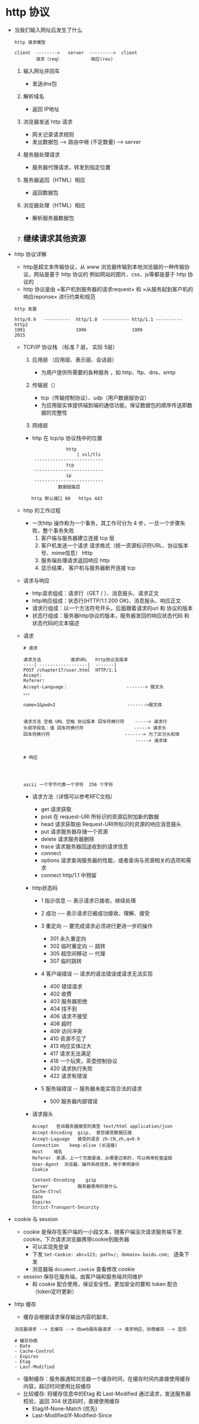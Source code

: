 # http 协议

- 当我们输入网址后发生了什么
    
    ```
    http 请求模型

    client  -------->   server  --------->  client
            请求（req）           相应(res)
    ```
    1. 输入网址并回车
        - 发送dns包

    2. 解析域名
        - 返回 IP地址

    3. 浏览器发送 http 请求
        - 网关记录请求规则
        - 发出数据包 --> 路由中继 (不定数量) --> server

    4. 服务器处理请求
        - 服务器代理请求，转发到指定位置

    5. 服务器返回（HTML）相应
        - 返回数据包

    6. 浏览器处理（HTML）相应
        - 解析服务器数据包

    7. 继续请求其他资源
        - 

- http 协议详解
    - http是超文本传输协议，从 www 浏览器传输到本地浏览器的一种传输协议，网站是基于 http 协议的
    例如网站的图片、css、js等都是基于 http 协议的
    - http 协议是由 ×客户机到服务器的请求request× 和 ×从服务起到客户机的响应reponse× 进行约束和规范
    
    ```
    http 发展

    http/0.9   ----------  http/1.0  ---------- http/1.1 ---------- http2
    1991                   1996                 1999                2015

    ```
    - TCP/IP 协议栈 （标准 7 层， 实际 5层）
        1. 应用层 （应用层、表示层、会话层）
            - 为用户提供所需要的各种服务 ，如 http、ftp、dns、smtp
        2. 传输层（）
            - tcp（传输控制协议）、udp（用户数据报协议）
            - 为应用层实体提供端到端的通信功能，保证数据包的顺序传送即数据的完整性
            
        3. 网络层

        - http 在 tcp/ip 协议栈中的位置

        ```
                        http
                            | ssl/tls
            --------------------------
                        tcp
            --------------------------
                        ip
            --------------------------
                     数据链路层

           http 默认端口 80   https 443
        ```

    - http 的工作过程
        - 一次http 操作称为一个事务，其工作可分为 4 步，一旦一个步骤失败，整个事务失败
            1. 客户端与服务器建立连接  tcp 层
            2. 客户机发送一个请求 请求格式（统一资源标识符URL、协议版本号、mime信息）  Http
            3. 服务端处理请求返回响应  http
            4. 显示结果， 客户机与服务器断开连接  tcp
    
    - 请求与响应 
        - http请求组成：请求行（GET /  ）、消息报头、请求正文
        - http响应组成：状态行(HTTP/1.1 200 OK)、消息报头、响应正文
        - 请求行组成：以一个方法符号开头，后面跟着请求的uri 和 协议的版本
        - 状态行组成：服务器http协议的版本，服务器发回的响应状态代码 和 状态代码的文本描述
    
    - 请求
        
        ```
        # 请求

        请求方法           请求URL   http协议及版本
        ----| ------------------|  -------|
        POST /chapter17/user.html  HTTP/1.1
        Accept:
        Referer:
        Accept-Language：                      -------> 报文头
        。。。

        name=1&pwd=2                           ------->报文体

        
        请求方法 空格 URL 空格 协议版本 回车符换行符    -----> 请求行
        头部字段名：值 回车符换行符                   -----> 请求头
        回车符换行符                            -------> 为了区分头和体
                                                  -----> 请求体

        
        # 响应

        
        

        ascii 一个字节代表一个字符  256 个字符

        ```

        - 请求方法（详情可以参考RFC文档）
            - get        请求获取
            - post       在 request-URI 所标识的资源后附加新的数据
            - head       请求获取由 Request-URI所标识的资源的响应消息报头
            - put        请求服务器存储一个资源
            - delete     请求服务器删除
            - trace      请求服务器回送收到的请求信息
            - connect
            - options     请求查询服务器的性能，或者查询与资源相关的选项和需求
            - connect    http/1.1 中预留
        
        - http状态码
            - 1  指示信息  -- 表示请求已接收，继续处理
            - 2  成功     --- 表示请求已被成功接收、理解、接受
            - 3  重定向    -- 要完成请求必须进行更进一步的操作
                - 301 永久重定向 
                - 302 临时重定向 -- 跳转
                - 305 超空间移动  -- 代理
                - 307 临时跳转

            - 4  客户端错误 -- 请求的语法错误或请求无法实现
                - 400 错误请求
                - 402 收费
                - 403 服务器拒绝 
                - 404 找不到
                - 406 请求不接受
                - 408 超时
                - 409 访问冲突
                - 410 资源不见了
                - 413 响应实体过大
                - 417 请求无法满足
                - 418 一个玩笑，茶壶控制协议
                - 420 请求执行失败
                - 422 请求有错误

            - 5  服务端错误 -- 服务器未能实现合法的请求
                - 500 服务器内部错误
        - 请求报头

            ```
            Accept   告诉服务器接受的类型 text/html application/json
            Accept-Encoding  gzip,  是否接受数据压缩
            Accept-Laguage   接受的语言 zh-CN,zh,q=0.9
            Connection    keep-alive (长连接)  
            Host    域名
            Referer  来源，上一个页面是谁，从哪里过来的. 可以用来检查盗链
            User-Agent  浏览器、操作系统信息，用于表明身份
            Cookie

            Content-Encoding    gzip
            Server           服务器使用的是什么
            Cache-Ctrol
            Date
            Expires
            Strict-Transport-Security

            ```
- cookie 与 session
    - cookie 是保存在客户端的一小段文本，随客户端没次请求服务端下发cookie，下次请求浏览器携带cookie到服务器
        - 可以实现免登录
        - 下发  `Set-Cookie: abc=123; path=/; domain=.baidu.com; ` 逐条下发
        - 浏览器端 `document.cookie` 查看修改 cookie
    - session 保存在服务端，由客户端和服务端共同维护
        - 和 cookie 配合使用，保证安全性，更加安全的要和 token 配合（token定时更新）

- http 缓存 
    - 缓存会根据请求保存输出内容的副本,
    
    ```
    浏览器请求 --> 无缓存 --> 向web服务器请求 --> 请求响应，协商缓存 --> 显现

    # 缓存协商
    - Date
    - Cache-Control
    - Expires
    - Etag
    - Last-Modified

    ```

    - 强制缓存：服务器通知浏览器一个缓存时间，在缓存时间内直接使用缓存内容，超过时间使用比较缓存
    - 比较缓存: 将缓存信息中的Etag 和 Last-Modified 通过请求，发送服务器校验，返回 304 状态码时，直接使用缓存 
        - Etag/if-None-Match (优先)
        - Last-Modified/If-Modified-Since

    